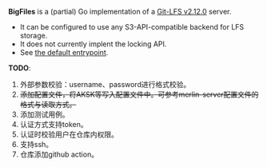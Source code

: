 **BigFiles** is a (partial) Go implementation of a [Git-LFS
v2.12.0](https://github.com/git-lfs/git-lfs/tree/v2.12.0/docs/api) server.

- It can be configured to use any S3-API-compatible backend for LFS storage.
- It does not currently implent the locking API.
- See [the default entrypoint](BigFiles/main.go).


**TODO**:

1. 外部参数校验：username、password进行格式校验。
2. ~~添加配置文件，将AKSK等写入配置文件中。可参考merlin-server配置文件的格式与读取方式。~~
3. 添加测试用例。
4. 认证方式支持token。
5. 认证时校验用户在仓库内权限。
6. 支持ssh。
7. 仓库添加github action。